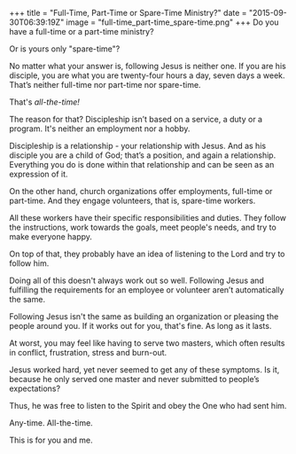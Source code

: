 +++
title = "Full-Time, Part-Time or Spare-Time Ministry?"
date = "2015-09-30T06:39:19Z"
image = "full-time_part-time_spare-time.png"
+++
Do you have a full-time or a part-time ministry?

Or is yours only "spare-time"?

No matter what your answer is, following Jesus is neither one. If you are his disciple, you are what you are twenty-four hours a day, seven days a week. That’s neither full-time nor part-time nor spare-time.

That's *all-the-time!*

The reason for that? Discipleship isn’t based on a service, a duty or a program. It's neither an employment nor a hobby.

Discipleship is a relationship - your relationship with Jesus. And as his disciple you are a child of God; that’s a position, and again a relationship. Everything you do is done within that relationship and can be seen as an expression of it.

On the other hand, church organizations offer employments, full-time or part-time. And they engage volunteers, that is, spare-time workers.

All these workers have their specific responsibilities and duties. They follow the instructions, work towards the goals, meet people's needs, and try to make everyone happy.

On top of that, they probably have an idea of listening to the Lord and try to follow him.

Doing all of this doesn't always work out so well. Following Jesus and fulfilling the requirements for an employee or volunteer aren’t automatically the same.

Following Jesus isn't the same as building an organization or pleasing the people around you. If it works out for you, that's fine. As long as it lasts.

At worst, you may feel like having to serve two masters, which often results in conflict, frustration, stress and burn-out.

Jesus worked hard, yet never seemed to get any of these symptoms. Is it, because he only served one master and never submitted to people’s expectations?

Thus, he was free to listen to the Spirit and obey the One who had sent him.

Any-time. All-the-time.

This is for you and me.
